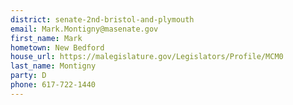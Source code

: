 ```yaml
---
district: senate-2nd-bristol-and-plymouth
email: Mark.Montigny@masenate.gov
first_name: Mark
hometown: New Bedford
house_url: https://malegislature.gov/Legislators/Profile/MCM0
last_name: Montigny
party: D
phone: 617-722-1440
---
```

